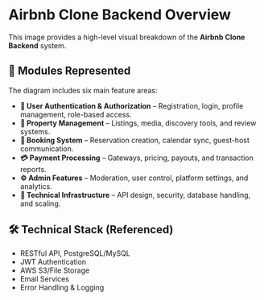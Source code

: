 # Airbnb Clone Backend Overview

This image provides a high-level visual breakdown of the **Airbnb Clone Backend** system.

## 📌 Modules Represented

The diagram includes six main feature areas:

- **🔐 User Authentication & Authorization** – Registration, login, profile management, role-based access.
- **🏢 Property Management** – Listings, media, discovery tools, and review systems.
- **📅 Booking System** – Reservation creation, calendar sync, guest-host communication.
- **💳 Payment Processing** – Gateways, pricing, payouts, and transaction reports.
- **⚙️ Admin Features** – Moderation, user control, platform settings, and analytics.
- **🔧 Technical Infrastructure** – API design, security, database handling, and scaling.

## 🛠️ Technical Stack (Referenced)

- RESTful API, PostgreSQL/MySQL
- JWT Authentication
- AWS S3/File Storage
- Email Services
- Error Handling & Logging
